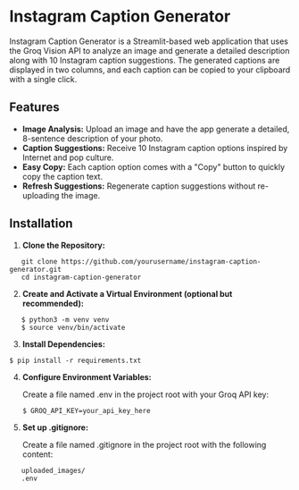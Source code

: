 # Instagram Caption Generator

Instagram Caption Generator is a Streamlit-based web application that uses the Groq Vision API to analyze an image and generate a detailed description along with 10 Instagram caption suggestions. The generated captions are displayed in two columns, and each caption can be copied to your clipboard with a single click.

## Features

- **Image Analysis:** Upload an image and have the app generate a detailed, 8-sentence description of your photo.
- **Caption Suggestions:** Receive 10 Instagram caption options inspired by Internet and pop culture.
- **Easy Copy:** Each caption option comes with a "Copy" button to quickly copy the caption text.
- **Refresh Suggestions:** Regenerate caption suggestions without re-uploading the image.

## Installation

1. **Clone the Repository:**
```
   git clone https://github.com/yourusername/instagram-caption-generator.git
   cd instagram-caption-generator
```
2. **Create and Activate a Virtual Environment (optional but recommended):**
```
   $ python3 -m venv venv
   $ source venv/bin/activate
```
3. **Install Dependencies:**

```
$ pip install -r requirements.txt
```

4. **Configure Environment Variables:**

   Create a file named .env in the project root with your Groq API key:

   ```$ GROQ_API_KEY=your_api_key_here```

5. **Set up .gitignore:**

   Create a file named .gitignore in the project root with the following content:

```
   uploaded_images/
   .env
```
